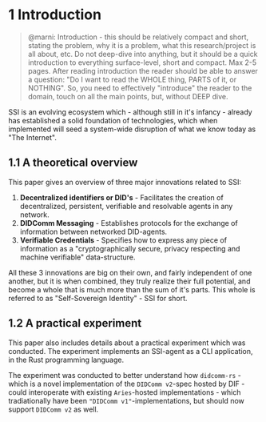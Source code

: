 # 1 Introduction

>@marni: Introduction - this should be relatively compact and short, stating the problem, why it is a problem, what this research/project is all about, etc. Do not deep-dive into anything, but it should be a quick introduction to everything surface-level, short and compact. Max 2-5 pages. After reading introduction the reader should be able to answer a question: "Do I want to read the WHOLE thing, PARTS of it, or NOTHING". So, you need to effectively "introduce" the reader to the domain, touch on all the main points, but, without DEEP dive.

SSI is an evolving ecosystem which - although still in it's infancy - already has established a solid foundation of technologies, which when implemented will seed a system-wide disruption of what we know today as "The Internet".

## 1.1 A theoretical overview

This paper gives an overview of three major innovations related to SSI:

1. **Decentralized identifiers or DID's** - Facilitates the creation of decentralized, persistent, verifiable and resolvable agents in any network.
2. **DIDComm Messaging** - Establishes protocols for the exchange of information between networked DID-agents.
3. **Verifiable Credentials** - Specifies how to express any piece of information as a "cryptographically secure, privacy respecting and machine verifiable" data-structure.

All these 3 innovations are big on their own, and fairly independent of one another, but it is when combined, they truly realize their full potential, and become a whole that is much more than the sum of it's parts. This whole is referred to as "Self-Sovereign Identity" - SSI for short.

## 1.2 A practical experiment

This paper also includes details about a practical experiment which was conducted. The experiment implements an SSI-agent as a CLI application, in the Rust programming language. 

The experiment was conducted to better understand how `didcomm-rs` - which is a novel implementation of the `DIDComm v2`-spec hosted by DIF - could interoperate with existing `Aries`-hosted implementations - which tradiationally have been `"DIDComm v1"`-implementations, but should now support `DIDComm v2` as well.
